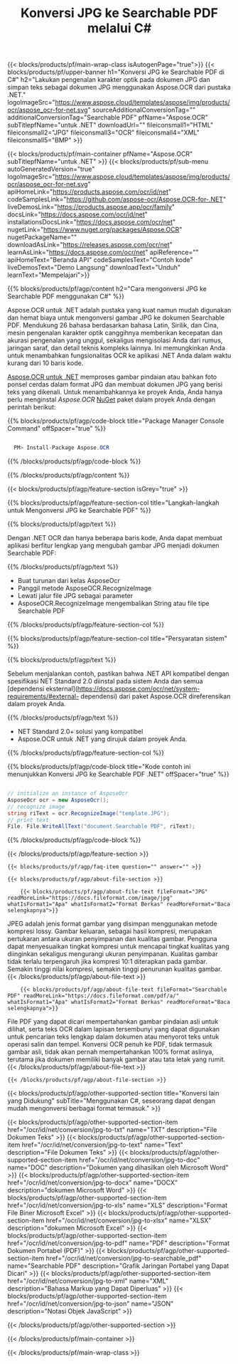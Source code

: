 ﻿---
title: Konversi JPG ke Searchable PDF melalui C# 
weight: 3920
url: /id/net/conversion/jpg-to-searchable_pdf/ 
lang: id
langdirlevel: 2
locales: ja,it,ru,de,es,fr,nl,id,lt,pl,pt,vi,tr,ko
description: Contoh kode untuk JPG ke Searchable PDF C# konversi. Gunakan kode contoh API untuk file batch JPG ke konversi Searchable PDF dalam VB.NET, Asp.NET atau aplikasi berbasis .NET.
---

{{< blocks/products/pf/main-wrap-class isAutogenPage="true">}}
{{< blocks/products/pf/upper-banner h1="Konversi JPG ke Searchable PDF di C#" h2="Lakukan pengenalan karakter optik pada dokumen JPG dan simpan teks sebagai dokumen JPG menggunakan Aspose.OCR dari pustaka .NET." logoImageSrc="https://www.aspose.cloud/templates/aspose/img/products/ocr/aspose_ocr-for-net.svg" sourceAdditionalConversionTag="" additionalConversionTag="Searchable PDF" pfName="Aspose.OCR" subTitlepfName="untuk .NET" downloadUrl="" fileiconsmall1="HTML" fileiconsmall2="JPG" fileiconsmall3="OCR" fileiconsmall4="XML" fileiconsmall5="BMP" >}}


{{< blocks/products/pf/main-container pfName="Aspose.OCR" subTitlepfName="untuk .NET" >}}
{{< blocks/products/pf/sub-menu autoGeneratedVersion="true" logoImageSrc="https://www.aspose.cloud/templates/aspose/img/products/ocr/aspose_ocr-for-net.svg" apiHomeLink="https://products.aspose.com/ocr/id/net" codeSamplesLink="https://github.com/aspose-ocr/Aspose.OCR-for-.NET" liveDemosLink="https://products.aspose.app/ocr/family" docsLink="https://docs.aspose.com/ocr/id/net" installationsDocsLink="https://docs.aspose.com/ocr/net" nugetLink="https://www.nuget.org/packages/Aspose.OCR" nugetPackageName="" downloadAsLink="https://releases.aspose.com/ocr/net" learnAsLink="https://docs.aspose.com/ocr/net" apiReference="" apiHomeText="Beranda API" codeSamplesText="Contoh kode" liveDemosText="Demo Langsung" downloadText="Unduh" learnText="Mempelajari">}}

{{% blocks/products/pf/agp/content h2="Cara mengonversi JPG ke Searchable PDF menggunakan C#" %}}

Aspose.OCR untuk .NET adalah pustaka yang kuat namun mudah digunakan dan hemat biaya untuk mengonversi gambar JPG ke dokumen Searchable PDF. Mendukung 26 bahasa berdasarkan bahasa Latin, Sirilik, dan Cina, mesin pengenalan karakter optik canggihnya memberikan kecepatan dan akurasi pengenalan yang unggul, sekaligus mengisolasi Anda dari rumus, jaringan saraf, dan detail teknis kompleks lainnya. Ini memungkinkan Anda untuk menambahkan fungsionalitas OCR ke aplikasi .NET Anda dalam waktu kurang dari 10 baris kode.

[Aspose.OCR untuk .NET](https://products.aspose.com/ocr/net)
 memproses gambar pindaian atau bahkan foto ponsel cerdas dalam format JPG dan membuat dokumen JPG yang berisi teks yang dikenali. Untuk menambahkannya ke proyek Anda, Anda hanya perlu menginstal *Aspose.OCR*
 [NuGet](https://www.nuget.org/packages/aspose.ocr)
 paket dalam proyek Anda dengan perintah berikut:

{{% blocks/products/pf/agp/code-block title="Package Manager Console Command" offSpacer="true" %}}

```cs

  PM> Install-Package Aspose.OCR

```

{{% /blocks/products/pf/agp/code-block %}}

{{% /blocks/products/pf/agp/content %}}

{{< blocks/products/pf/agp/feature-section isGrey="true" >}}

{{% blocks/products/pf/agp/feature-section-col title="Langkah-langkah untuk Mengonversi JPG ke Searchable PDF" %}}

{{% blocks/products/pf/agp/text %}}

Dengan .NET OCR dan hanya beberapa baris kode, Anda dapat membuat aplikasi berfitur lengkap yang mengubah gambar JPG menjadi dokumen Searchable PDF:

{{% /blocks/products/pf/agp/text %}}

+ Buat turunan dari kelas AsposeOcr
+ Panggil metode AsposeOCR.RecognizeImage
+ Lewati jalur file JPG sebagai parameter
+ AsposeOCR.RecognizeImage mengembalikan String atau file tipe Searchable PDF

{{% /blocks/products/pf/agp/feature-section-col %}}

{{% blocks/products/pf/agp/feature-section-col title="Persyaratan sistem" %}}

{{% blocks/products/pf/agp/text %}}

Sebelum menjalankan contoh, pastikan bahwa .NET API kompatibel dengan spesifikasi NET Standard 2.0 diinstal pada sistem Anda dan semua [dependensi eksternal](https://docs.aspose.com/ocr/net/system-requirements/#external- dependensi) dari paket Aspose.OCR direferensikan dalam proyek Anda.

{{% /blocks/products/pf/agp/text %}}

- NET Standard 2.0+ solusi yang kompatibel
- Aspose.OCR untuk .NET yang dirujuk dalam proyek Anda.

{{% /blocks/products/pf/agp/feature-section-col %}}

{{% blocks/products/pf/agp/code-block title="Kode contoh ini menunjukkan Konversi JPG ke Searchable PDF .NET" offSpacer="true" %}}

```cs

// initialize an instance of AsposeOcr
AsposeOcr ocr = new AsposeOcr();
// recognize image
string riText = ocr.RecognizeImage("template.JPG");
// print text
File. File.WriteAllText("document.Searchable PDF", riText);

```

{{% /blocks/products/pf/agp/code-block %}}

{{< /blocks/products/pf/agp/feature-section >}}

    {{< blocks/products/pf/agp/faq-item question="" answer="" >}}

    {{< blocks/products/pf/agp/about-file-section >}}
       
        {{< blocks/products/pf/agp/about-file-text fileFormat="JPG" readMoreLink="https://docs.fileformat.com/image/jpg" whatIsFormat1="Apa" whatIsFormat2="Format Berkas" readMoreFormat="Baca selengkapnya">}}
JPEG adalah jenis format gambar yang disimpan menggunakan metode kompresi lossy. Gambar keluaran, sebagai hasil kompresi, merupakan pertukaran antara ukuran penyimpanan dan kualitas gambar. Pengguna dapat menyesuaikan tingkat kompresi untuk mencapai tingkat kualitas yang diinginkan sekaligus mengurangi ukuran penyimpanan. Kualitas gambar tidak terlalu terpengaruh jika kompresi 10:1 diterapkan pada gambar. Semakin tinggi nilai kompresi, semakin tinggi penurunan kualitas gambar.
        {{< /blocks/products/pf/agp/about-file-text >}}

        {{< blocks/products/pf/agp/about-file-text fileFormat="Searchable PDF" readMoreLink="https://docs.fileformat.com/pdf/a/" whatIsFormat1="Apa" whatIsFormat2="Format Berkas" readMoreFormat="Baca selengkapnya">}}
File PDF yang dapat dicari mempertahankan gambar pindaian asli untuk dilihat, serta teks OCR dalam lapisan tersembunyi yang dapat digunakan untuk pencarian teks lengkap dalam dokumen atau menyorot teks untuk operasi salin dan tempel.
Konversi OCR penuh ke PDF, tidak termasuk gambar asli, tidak akan pernah mempertahankan 100% format aslinya, terutama jika dokumen memiliki banyak gambar atau tata letak yang rumit.
        {{< /blocks/products/pf/agp/about-file-text >}}

    {{< /blocks/products/pf/agp/about-file-section >}}

<!-- aboutfile Ends -->

{{< blocks/products/pf/agp/other-supported-section title="Konversi lain yang Didukung" subTitle="Menggunakan C#, seseorang dapat dengan mudah mengonversi berbagai format termasuk." >}}

{{< blocks/products/pf/agp/other-supported-section-item href="/ocr/id/net/conversion/jpg-to-txt" name="TXT" description="File Dokumen Teks" >}}
{{< blocks/products/pf/agp/other-supported-section-item href="/ocr/id/net/conversion/jpg-to-text" name="Text" description="File Dokumen Teks" >}}
{{< blocks/products/pf/agp/other-supported-section-item href="/ocr/id/net/conversion/jpg-to-doc" name="DOC" description="Dokumen yang dihasilkan oleh Microsoft Word" >}}
{{< blocks/products/pf/agp/other-supported-section-item href="/ocr/id/net/conversion/jpg-to-docx" name="DOCX" description="dokumen Microsoft Word" >}}
{{< blocks/products/pf/agp/other-supported-section-item href="/ocr/id/net/conversion/jpg-to-xls" name="XLS" description="Format File Biner Microsoft Excel" >}}
{{< blocks/products/pf/agp/other-supported-section-item href="/ocr/id/net/conversion/jpg-to-xlsx" name="XLSX" description="dokumen Microsoft Excel" >}}
{{< blocks/products/pf/agp/other-supported-section-item href="/ocr/id/net/conversion/jpg-to-pdf" name="PDF" description="Format Dokumen Portabel (PDF)" >}}
{{< blocks/products/pf/agp/other-supported-section-item href="/ocr/id/net/conversion/jpg-to-searchable_pdf" name="Searchable PDF" description="Grafik Jaringan Portabel yang Dapat Dicari" >}}
{{< blocks/products/pf/agp/other-supported-section-item href="/ocr/id/net/conversion/jpg-to-xml" name="XML" description="Bahasa Markup yang Dapat Diperluas" >}}
{{< blocks/products/pf/agp/other-supported-section-item href="/ocr/id/net/conversion/jpg-to-json" name="JSON" description="Notasi Objek JavaScript" >}}

{{< /blocks/products/pf/agp/other-supported-section >}}

{{< /blocks/products/pf/main-container >}}
    
{{< /blocks/products/pf/main-wrap-class >}}
